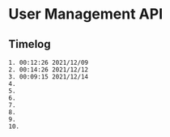 # User Management API

## Timelog

    1. 00:12:26 2021/12/09
    2. 00:14:26 2021/12/12
    3. 00:09:15 2021/12/14
    4.
    5.
    6.
    7.
    8.
    9.
    10.
